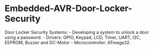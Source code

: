 # Embedded-AVR-Door-Locker-Security
Door Locker Security Systems: - Developing a system to unlock a door using a password. - Drivers: GPIO, Keypad, LCD, Timer, UART, I2C, EEPROM, Buzzer and DC-Motor - Microcontroller: ATmega32.
